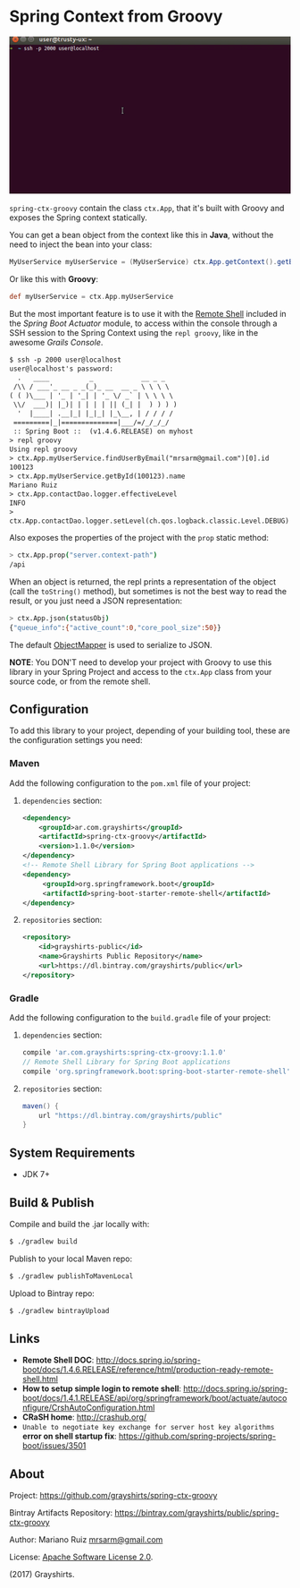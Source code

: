 Spring Context from Groovy
==========================

![Spring Context from Groovy](static/spring-ctx-groovy-session.gif "Spring Shell session")

`spring-ctx-groovy` contain the class `ctx.App`, that
it's built with Groovy and exposes the Spring context statically.

You can get a bean object from the context like this in **Java**, without the
need to inject the bean into your class:

```java
MyUserService myUserService = (MyUserService) ctx.App.getContext().getBean("myUserService");
```

Or like this with **Groovy**:

```groovy
def myUserService = ctx.App.myUserService
```

But the most important feature is to use it with the
[Remote Shell](http://docs.spring.io/spring-boot/docs/1.4.6.RELEASE/reference/html/production-ready-remote-shell.html)
included in the *Spring Boot Actuator* module, to access within the console through a SSH session
to the Spring Context using the `repl groovy`, like in the awesome *Grails Console*.

```
$ ssh -p 2000 user@localhost
user@localhost's password:
  .   ____          _            __ _ _
 /\\ / ___'_ __ _ _(_)_ __  __ _ \ \ \ \
( ( )\___ | '_ | '_| | '_ \/ _` | \ \ \ \
 \\/  ___)| |_)| | | | | || (_| |  ) ) ) )
  '  |____| .__|_| |_|_| |_\__, | / / / /
 =========|_|==============|___/=/_/_/_/
 :: Spring Boot ::  (v1.4.6.RELEASE) on myhost
> repl groovy
Using repl groovy
> ctx.App.myUserService.findUserByEmail("mrsarm@gmail.com")[0].id
100123
> ctx.App.myUserService.getById(100123).name
Mariano Ruiz
> ctx.App.contactDao.logger.effectiveLevel
INFO
> ctx.App.contactDao.logger.setLevel(ch.qos.logback.classic.Level.DEBUG)
```

Also exposes the properties of the project with the `prop` static method:

```bash
> ctx.App.prop("server.context-path")
/api
```

When an object is returned, the repl prints a representation of the
object (call the `toString()` method), but sometimes is not the
best way to read the result, or you just need a JSON representation:

```bash
> ctx.App.json(statusObj)
{"queue_info":{"active_count":0,"core_pool_size":50}}
```

The default [ObjectMapper](https://docs.spring.io/spring-boot/docs/current/reference/html/howto-spring-mvc.html#howto-customize-the-jackson-objectmapper)
is used to serialize to JSON.

**NOTE**: You DON'T need to develop your project with Groovy to use this
library in your Spring Project and access to the `ctx.App` class
from your source code, or from the remote shell.


Configuration
-------------

To add this library to your project, depending of your building
tool, these are the configuration settings you need:

### Maven

Add the following configuration to the `pom.xml` file
of your project:

1. `dependencies` section:

   ```xml
   <dependency>
       <groupId>ar.com.grayshirts</groupId>
       <artifactId>spring-ctx-groovy</artifactId>
       <version>1.1.0</version>
   </dependency>
   <!-- Remote Shell Library for Spring Boot applications -->
   <dependency>
        <groupId>org.springframework.boot</groupId>
        <artifactId>spring-boot-starter-remote-shell</artifactId>
   </dependency>
   ```

2. `repositories` section:

   ```xml
   <repository>
       <id>grayshirts-public</id>
       <name>Grayshirts Public Repository</name>
       <url>https://dl.bintray.com/grayshirts/public</url>
   </repository>
   ```

### Gradle

Add the following configuration to the `build.gradle` file
of your project:

1. `dependencies` section:

   ```groovy
   compile 'ar.com.grayshirts:spring-ctx-groovy:1.1.0'
   // Remote Shell Library for Spring Boot applications
   compile 'org.springframework.boot:spring-boot-starter-remote-shell'
   ```

2. `repositories` section:

   ```groovy
   maven() {
       url "https://dl.bintray.com/grayshirts/public"
   }
   ```


System Requirements
-------------------

 * JDK 7+


Build & Publish
---------------

Compile and build the .jar locally with:

```bash
$ ./gradlew build
```

Publish to your local Maven repo:

```bash
$ ./gradlew publishToMavenLocal
```

Upload to Bintray repo:

```bash
$ ./gradlew bintrayUpload
```


Links
-----

 * **Remote Shell DOC**:
   http://docs.spring.io/spring-boot/docs/1.4.6.RELEASE/reference/html/production-ready-remote-shell.html
 * **How to setup simple login to remote shell**:
   http://docs.spring.io/spring-boot/docs/1.4.1.RELEASE/api/org/springframework/boot/actuate/autoconfigure/CrshAutoConfiguration.html
 * **CRaSH home**: http://crashub.org/
 * `Unable to negotiate key exchange for server host key algorithms` **error on shell startup fix**:
   https://github.com/spring-projects/spring-boot/issues/3501


About
-----

Project: https://github.com/grayshirts/spring-ctx-groovy

Bintray Artifacts Repository: https://bintray.com/grayshirts/public/spring-ctx-groovy

Author: Mariano Ruiz <mrsarm@gmail.com>

License: [Apache Software License 2.0](https://www.apache.org/licenses/LICENSE-2.0).

(2017) Grayshirts.
